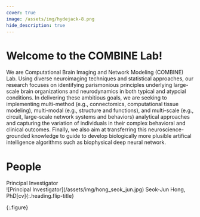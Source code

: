 ```yaml
---
cover: true
image: /assets/img/hydejack-8.png
hide_description: true
---
```


# Welcome to the COMBINE Lab!
We are Computational Brain Imaging and Network Modeling (COMBINE) Lab. Using diverse neuroimaging techniques and statistical approaches, our research focuses on identifying parismonious principles underlying large-scale brain organizations and neurodynamics in both typical and atypcial conditions. In delivering these ambitious goals, we are seeking to implementing multi-method (e.g., connectomics, computational tissue modeling), multi-modal (e.g., structure and functions), and multi-scale (e.g., circuit, large-scale network systems and behaviors) analytical approaches and capturing the variation of individuals in their complex behavioral and clinical outcomes. Finally, we also aim at transferring this neuroscience-grounded knowledge to guide to develop biologically more plusible artifical intelligence algorithms such as biophysical deep neural network. 

# People
<p align="left">
    Principal Investigator<br/>
    ![Principal Investigator](/assets/img/hong_seok_jun.jpg)
    Seok-Jun Hong, PhD[cv]{:.heading.flip-title}<br/>
</p>
{:.figure}

[documentation]: docs/README.md
[install]: docs/install.md
[upgrade]: docs/upgrade.md
[config]: docs/config.md
[cv]: resume.md